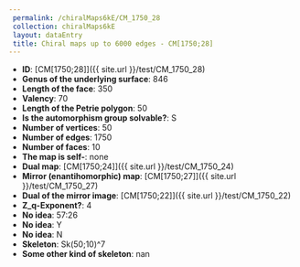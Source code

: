 ```yaml
--- 
 permalink: /chiralMaps6kE/CM_1750_28 
 collection: chiralMaps6kE
 layout: dataEntry
 title: Chiral maps up to 6000 edges - CM[1750;28]
---
```


- **ID**: [CM[1750;28]]({{ site.url }}/test/CM_1750_28)
- **Genus of the underlying surface**: 846
- **Length of the face**: 350
- **Valency**: 70
- **Length of the Petrie polygon**: 50
- **Is the automorphism group solvable?**: S
- **Number of vertices**: 50
- **Number of edges**: 1750
- **Number of faces**: 10
- **The map is self-**: none
- **Dual map**: [CM[1750;24]]({{ site.url }}/test/CM_1750_24)
- **Mirror (enantihomorphic) map**: [CM[1750;27]]({{ site.url }}/test/CM_1750_27)
- **Dual of the mirror image**: [CM[1750;22]]({{ site.url }}/test/CM_1750_22)
- **Z_q-Exponent?**: 4
- **No idea**:  57:26
- **No idea**: Y
- **No idea**: N
- **Skeleton**: Sk(50;10)^7
- **Some other kind of skeleton**: nan
